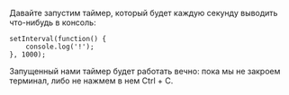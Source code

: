 Давайте запустим таймер, который будет каждую секунду выводить что-нибудь в консоль:

```
setInterval(function() {
	console.log('!');
}, 1000);
```

Запущенный нами таймер будет работать вечно: пока мы не закроем терминал, либо не нажмем в нем Ctrl + С.
